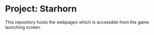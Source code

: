 # Project: Starhorn

This repository hosts the webpages which is accessible from the game launching screen.
